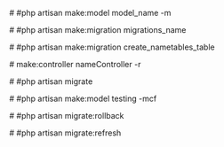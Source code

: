 #<!-- how to create a model and a migrate -->
#php artisan make:model model_name -m

#<!-- how to create a migrate vide -->
#php artisan make:migration migrations_name

#<!-- how to create a migration with function up and down -->
#php artisan make:migration create_nametables_table

#<!-- how to make a controller full of ressources-->
make:controller nameController -r 

#<!-- how to migrate to phpmyadmin -->
#php artisan migrate

#<!-- how to create all wath you need -->
#php artisan make:model testing -mcf

#<!-- how to rollback data -->
#php artisan migrate:rollback

#<!-- how to refrech database after rollbacking -->
#php artisan migrate:refresh
